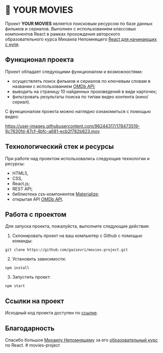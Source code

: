 # 🎦 YOUR MOVIES 

Проект **YOUR MOVIES** является поисковым ресурсом по базе данных фильмов и сериалов. Выполнен с использованием классовых компонентов React в рамках прохождения авторского образовательного курса Михаила Непомнящего [React для начинающих с нуля](https://www.udemy.com/course/react-from-scratch/). 

## Функционал проекта
Проект обладает следующими функционалом и возможностями:
- осуществлять поиск фильмов и сериалов по ключевым словам в названии с использованием [OMDb API](http://www.omdbapi.com/);
- выводить на страницу 10 найденных произведений в виде карточек;
- фильтровать результаты поиска по типам видео контента (кино/сериал).

С функционалом проекта можно наглядно ознакомиться с помощью видео:

https://user-images.githubusercontent.com/96244317/178473519-9c7630fd-87cf-4bfc-a681-ecb2f782b823.mov

## Технологический стек и ресурсы
При работе над проектом использовались следующие технологии и ресурсы:
- HTML5,
- CSS,
- React.js;
- REST API;
- библиотека css-компонентов [Materialize](https://materializecss.com/);
- открытая API [OMDb API](http://www.omdbapi.com/).

## Работа с проектом
Для запуска проекта, пожалуйста, выполните следующие действия:

1. Склонировать проект на ваш компьютер с Github с помощью команды:
```
git clone https://github.com/gazievri/movies-project.git
```
2. Установить зависимости:
```
npm install
```
3. Запустить проект:
```
npm start
```

## Ссылки на проект
Исходный код проекта доступен по [ссылке](https://github.com/gazievri/movies-project).

## Благодарность
Спасибо большое [Михаилу Непомнящему](https://linkedin.com/in/mikhail-nepomniashchii/) за его [образовательный курс](https://www.udemy.com/course/react-from-scratch/) по React. 
#   m o v i e s - p r o j e c t  
 